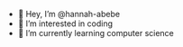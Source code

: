 - 👋 Hey, I’m @hannah-abebe
- 👀 I’m interested in coding
- 🌱 I’m currently learning computer science

<!---
hannah-abebe/hannah-abebe is a ✨ special ✨ repository because its `README.md` (this file) appears on your GitHub profile.
You can click the Preview link to take a look at your changes.
--->
